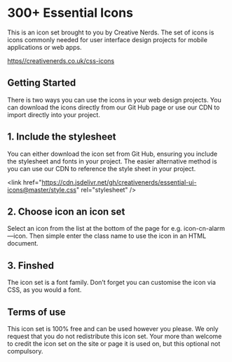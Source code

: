 # 300+ Essential Icons

This is an icon set brought to you by Creative Nerds. The set of icons is icons commonly needed for user interface design projects for mobile applications or web apps.

<a href="https//creativenerds.co.uk/css-icons">https//creativenerds.co.uk/css-icons </a>

## Getting Started

There is two ways you can use the icons in your web design projects. You can download the icons directly from our Git Hub page or use our CDN to import directly into your project.


## 1. Include the stylesheet

You can either download the icon set from Git Hub, ensuring you include the stylesheet and fonts in your project. The easier alternative method is you can use our CDN to reference the style sheet in your project.


&lt;link href="https://cdn.jsdelivr.net/gh/creativenerds/essential-ui-icons@master/style.css" rel="stylesheet" /> 


## 2. Choose icon an icon set

Select an icon from the list at the bottom of the page for e.g. icon-cn-alarm—icon. Then simple enter the class name to use the icon in an HTML document.


## 3. Finshed
The icon set is a font family. Don’t forget you can customise the icon via CSS, as you would a font.

## Terms of use 
This icon set is 100% free and can be used however you please. We only request that you do not redistribute this icon set. Your more than welcome to credit the icon set on the site or page it is used on, but this optional not compulsory. 



